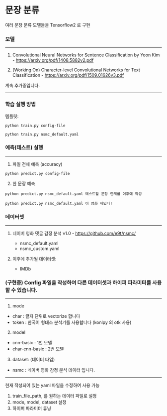 # 문장 분류
여러 문장 분류 모델들을 Tensorflow2 로 구현

### 모델

---
1. Convolutional Neural Networks for Sentence Classification by Yoon Kim - https://arxiv.org/pdf/1408.5882v2.pdf

2. (Working On) Character-level Convolutional Networks for Text Classification - https://arxiv.org/pdf/1509.01626v3.pdf

계속 추가중입니다.

---
### 학습 실행 방법

템플릿:
<pre><code>python train.py config-file</code></pre>

<pre><code>python train.py nsmc_default.yaml</code></pre>

### 예측(테스트) 실행
---
1. 파일 전체 예측 (accuracy)
<pre><code>python predict.py config-file</code></pre>

2. 한 문장 예측
<pre><code>python predict.py nsmc_default.yaml 테스트할 문장 한개를 이후에 작성</code></pre>
<pre><code>python predict.py nsmc_default.yaml 이 영화 재밌다!</code></pre>


### 데이터셋
---
1. 네이버 영화 댓글 감정 분석 v1.0 - https://github.com/e9t/nsmc/
    - nsmc_default.yaml
    - nsmc_custom.yaml
  
2. 이후에 추가될 데이터셋:
    - IMDb 

 

### (구현중) Config 파일을 작성하여 다른 데이터셋과 하이퍼 파라미터를 사용할 수 있습니다.
---
1. mode
- char : 글자 단위로 vectorize 합니다
- token : 한국어 형태소 분석기를 사용합니다 (konlpy 의 otk 사용)
2. model
- cnn-basic : 1번 모델
- char-cnn-basic : 2번 모델
3. dataset: (데이터 타입)
- nsmc : 네이버 영화 감정 분석 데이터 입니다.

---
현재 작성되어 있는 yaml 파일을 수정하여 사용 가능
1. train_file_path, 를 원하는 데이터 파일로 설정
2. mode, model, dataset 설정
3. 하이퍼 파라미터 튜닝
